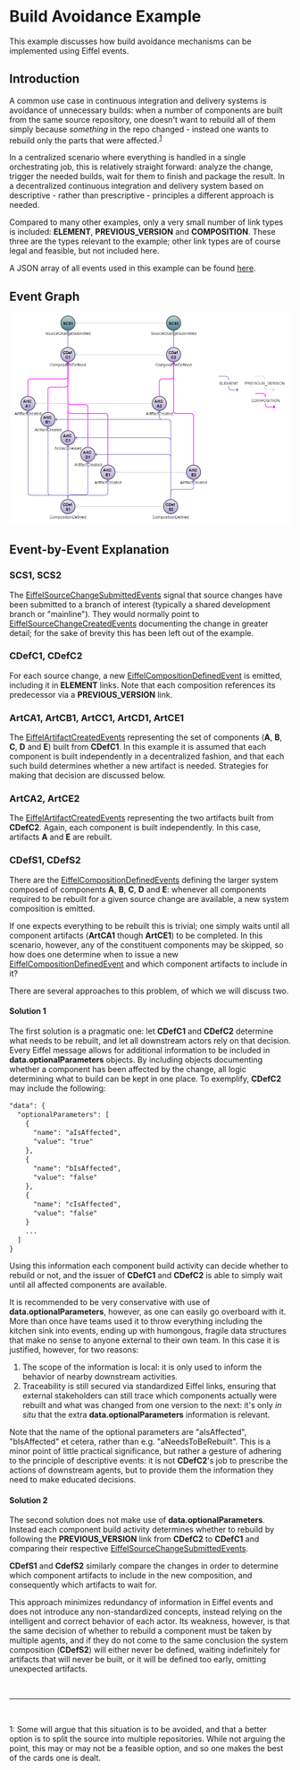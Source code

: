 # Build Avoidance Example
This example discusses how build avoidance mechanisms can be implemented using Eiffel events.

## Introduction
A common use case in continuous integration and delivery systems is avoidance of unnecessary builds: when a number of components are built from the same source repository, one doesn't want to rebuild all of them simply because _something_ in the repo changed - instead one wants to rebuild only the parts that were affected.<sup>[1](#footnote1)</sup>

In a centralized scenario where everything is handled in a single orchestrating job, this is relatively straight forward: analyze the change, trigger the needed builds, wait for them to finish and package the result. In a decentralized continuous integration and delivery system based on descriptive - rather than prescriptive - principles a different approach is needed.

Compared to many other examples, only a very small number of link types is included: __ELEMENT__, __PREVIOUS_VERSION__ and __COMPOSITION__. These three are the types relevant to the example; other link types are of course legal and feasible, but not included here. 

A JSON array of all events used in this example can be found [here](../examples/flows/build-avoidance/events.json).

## Event Graph
![alt text](./build-avoidance.png "Event Graph of Build Avoidance Example")

## Event-by-Event Explanation
### SCS1, SCS2
The [EiffelSourceChangeSubmittedEvents](../eiffel-vocabulary/EiffelSourceChangeSubmittedEvent.md) signal that source changes have been submitted to a branch of interest (typically a shared development branch or "mainline"). They would normally point to [EiffelSourceChangeCreatedEvents](../eiffel-vocabulary/EiffelSourceChangeCreatedEvent.md) documenting the change in greater detail; for the sake of brevity this has been left out of the example. 

### CDefC1, CDefC2
For each source change, a new [EiffelCompositionDefinedEvent](../eiffel-vocabulary/EiffelCompositionDefinedEvent.md) is emitted, including it in __ELEMENT__ links. Note that each composition references its predecessor via a __PREVIOUS_VERSION__ link.

### ArtCA1, ArtCB1, ArtCC1, ArtCD1, ArtCE1
The [EiffelArtifactCreatedEvents](../eiffel-vocabulary/EiffelArtifactCreatedEvent.md) representing the set of components (__A__, __B__, __C__, __D__ and __E__) built from __CDefC1__. In this example it is assumed that each component is built independently in a decentralized fashion, and that each such build determines whether a new artifact is needed. Strategies for making that decision are discussed below.

### ArtCA2, ArtCE2
The [EiffelArtifactCreatedEvents](../eiffel-vocabulary/EiffelArtifactCreatedEvent.md) representing the two artifacts built from __CDefC2__. Again, each component is built independently. In this case, artifacts __A__ and __E__ are rebuilt.

### CDefS1, CDefS2
There are the [EiffelCompositionDefinedEvents](../eiffel-vocabulary/EiffelCompositionDefinedEvent.md) defining the larger system composed of components __A__, __B__, __C__, __D__ and __E__: whenever all components required to be rebuilt for a given source change are available, a new system composition is emitted.

If one expects everything to be rebuilt this is trivial; one simply waits until all component artifacts (__ArtCA1__ though __ArtCE1__) to be completed. In this scenario, however, any of the constituent components may be skipped, so how does one determine when to issue a new [EiffelCompositionDefinedEvent](../eiffel-vocabulary/EiffelCompositionDefinedEvent.md) and which component artifacts to include in it?

There are several approaches to this problem, of which we will discuss two.

#### Solution 1
The first solution is a pragmatic one: let __CDefC1__ and __CDefC2__ determine what needs to be rebuilt, and let all downstream actors rely on that decision. Every Eiffel message allows for additional information to be included in __data.optionalParameters__ objects. By including objects documenting whether a component has been affected by the change, all logic determining what to build can be kept in one place. To exemplify, __CDefC2__ may include the following:

    "data": {
      "optionalParameters": [
        {
          "name": "aIsAffected",
          "value": "true"
        },
        {
          "name": "bIsAffected",
          "value": "false"
        },
        {
          "name": "cIsAffected",
          "value": "false"
        }
        ...
      ]
    }

Using this information each component build activity can decide whether to rebuild or not, and the issuer of __CDefC1__ and __CDefC2__ is able to simply wait until all affected components are available.
    
It is recommended to be very conservative with use of __data.optionalParameters__, however, as one can easily go overboard with it. More than once have teams used it to throw everything including the kitchen sink into events, ending up with humongous, fragile data structures that make no sense to anyone external to their own team. In this case it is justified, however, for two reasons:
1. The scope of the information is local: it is only used to inform the behavior of nearby downstream activities.
2. Traceability is still secured via standardized Eiffel links, ensuring that external stakeholders can still trace which components actually were rebuilt and what was changed from one version to the next: it's only _in situ_ that the extra __data.optionalParameters__ information is relevant.

Note that the name of the optional parameters are "aIsAffected", "bIsAffected" et cetera, rather than e.g. "aNeedsToBeRebuilt". This is a minor point of little practical significance, but rather a gesture of adhering to the principle of descriptive events: it is not __CDefC2__'s job to prescribe the actions of downstream agents, but to provide them the information they need to make educated decisions.

#### Solution 2
The second solution does not make use of __data.optionalParameters__. Instead each component build activity determines whether to rebuild by following the __PREVIOUS_VERSION__ link from __CDefC2__ to __CDefC1__ and comparing their respective [EiffelSourceChangeSubmittedEvents](../eiffel-vocabulary/EiffelSourceChangeSubmittedEvent.md).

__CDefS1__ and __CdefS2__ similarly compare the changes in order to determine which component artifacts to include in the new composition, and consequently which artifacts to wait for.

This approach minimizes redundancy of information in Eiffel events and does not introduce any non-standardized concepts, instead relying on the intelligent and correct behavior of each actor. Its weakness, however, is that the same decision of whether to rebuild a component must be taken by multiple agents, and if they do not come to the same conclusion the system composition (__CDefS2__) will either never be defined, waiting indefinitely for artifacts that will never be built, or it will be defined too early, omitting unexpected artifacts.

&nbsp;
&nbsp;

------------------
&nbsp;

<a name="footnote1">1</a>: Some will argue that this situation is to be avoided, and that a better option is to split the source into multiple repositories. While not arguing the point, this may or may not be a feasible option, and so one makes the best of the cards one is dealt.
